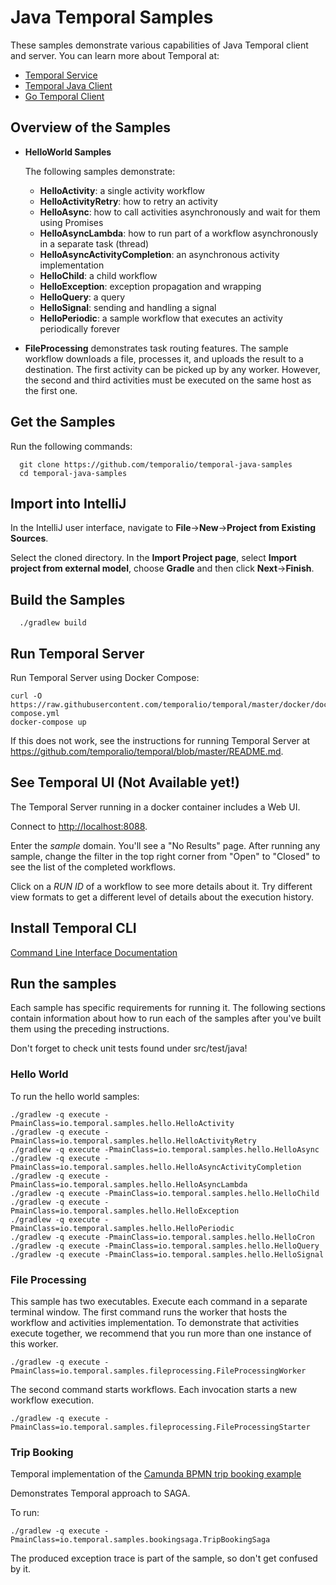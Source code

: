 # Java Temporal Samples
These samples demonstrate various capabilities of Java Temporal client and server. You can learn more about Temporal at:
* [Temporal Service](https://github.com/temporalio/temporal)
* [Temporal Java Client](https://github.com/temporalio/temporal-java-sdk)
* [Go Temporal Client](https://github.com/temporalio/temporal-go-sdk)

## Overview of the Samples

* **HelloWorld Samples**

    The following samples demonstrate:

  * **HelloActivity**: a single activity workflow
  * **HelloActivityRetry**: how to retry an activity
  * **HelloAsync**: how to call activities asynchronously and wait for them using Promises
  * **HelloAsyncLambda**: how to run part of a workflow asynchronously in a separate task (thread)
  * **HelloAsyncActivityCompletion**: an asynchronous activity implementation
  * **HelloChild**: a child workflow
  * **HelloException**: exception propagation and wrapping
  * **HelloQuery**: a query
  * **HelloSignal**: sending and handling a signal
  * **HelloPeriodic**: a sample workflow that executes an activity periodically forever

* **FileProcessing** demonstrates task routing features. The sample workflow downloads a file, processes it, and uploads
    the result to a destination. The first activity can be picked up by any worker. However, the second and third activities
    must be executed on the same host as the first one.

## Get the Samples

Run the following commands:

      git clone https://github.com/temporalio/temporal-java-samples
      cd temporal-java-samples

## Import into IntelliJ

In the IntelliJ user interface, navigate to **File**->**New**->**Project from Existing Sources**.

Select the cloned directory. In the **Import Project page**, select **Import project from external model**,
choose **Gradle** and then click **Next**->**Finish**.

## Build the Samples

      ./gradlew build

## Run Temporal Server

Run Temporal Server using Docker Compose:

    curl -O https://raw.githubusercontent.com/temporalio/temporal/master/docker/docker-compose.yml
    docker-compose up

If this does not work, see the instructions for running Temporal Server at https://github.com/temporalio/temporal/blob/master/README.md.

## See Temporal UI (Not Available yet!)

The Temporal Server running in a docker container includes a Web UI.

Connect to [http://localhost:8088](http://localhost:8088).

Enter the *sample* domain. You'll see a "No Results" page. After running any sample, change the 
filter in the
top right corner from "Open" to "Closed" to see the list of the completed workflows.

Click on a *RUN ID* of a workflow to see more details about it. Try different view formats to get a different level
of details about the execution history.

## Install Temporal CLI

[Command Line Interface Documentation](https://docs.temporal.io/docs/08_cli)

## Run the samples

Each sample has specific requirements for running it. The following sections contain information about
how to run each of the samples after you've built them using the preceding instructions.

Don't forget to check unit tests found under src/test/java!

### Hello World

To run the hello world samples:

    ./gradlew -q execute -PmainClass=io.temporal.samples.hello.HelloActivity
    ./gradlew -q execute -PmainClass=io.temporal.samples.hello.HelloActivityRetry
    ./gradlew -q execute -PmainClass=io.temporal.samples.hello.HelloAsync
    ./gradlew -q execute -PmainClass=io.temporal.samples.hello.HelloAsyncActivityCompletion
    ./gradlew -q execute -PmainClass=io.temporal.samples.hello.HelloAsyncLambda
    ./gradlew -q execute -PmainClass=io.temporal.samples.hello.HelloChild
    ./gradlew -q execute -PmainClass=io.temporal.samples.hello.HelloException
    ./gradlew -q execute -PmainClass=io.temporal.samples.hello.HelloPeriodic
    ./gradlew -q execute -PmainClass=io.temporal.samples.hello.HelloCron
    ./gradlew -q execute -PmainClass=io.temporal.samples.hello.HelloQuery
    ./gradlew -q execute -PmainClass=io.temporal.samples.hello.HelloSignal

### File Processing

This sample has two executables. Execute each command in a separate terminal window. The first command
runs the worker that hosts the workflow and activities implementation. To demonstrate that activities
execute together, we recommend that you run more than one instance of this worker.

    ./gradlew -q execute -PmainClass=io.temporal.samples.fileprocessing.FileProcessingWorker

The second command starts workflows. Each invocation starts a new workflow execution.

    ./gradlew -q execute -PmainClass=io.temporal.samples.fileprocessing.FileProcessingStarter
    
### Trip Booking

Temporal implementation of the [Camunda BPMN trip booking example](https://github.com/berndruecker/trip-booking-saga-java)

Demonstrates Temporal approach to SAGA.

To run:

    ./gradlew -q execute -PmainClass=io.temporal.samples.bookingsaga.TripBookingSaga
    
The produced exception trace is part of the sample, so don't get confused by it.

